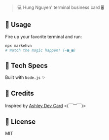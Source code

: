 > 💻 Hung Nguyen' terminal business card 🖥️

## 🚀 Usage

Fire up your favorite terminal and run:

```bash
npx markehvn
# Watch the magic happen! (⌐■_■)
```

## 🧪 Tech Specs

Built with `Node.js` ✨

## 🔌 Credits

Inspired by [Ashley Dev Card](https://github.com/ashleymcnamara/ashley.dev-card) <(￣︶￣)>

## 📄 License

MIT
